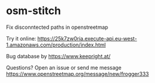 # osm-stitch
Fix disconntected paths in openstreetmap

Try it online: https://25k7zw0ria.execute-api.eu-west-1.amazonaws.com/production/index.html

Bug database by https://www.keepright.at/

Questions? Open an issue or send me message https://www.openstreetmap.org/message/new/frogger333


